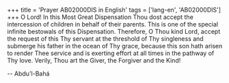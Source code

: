 +++
title = 'Prayer AB02000DIS in English'
tags = ['lang-en', 'AB02000DIS']
+++
O Lord! In this Most Great Dispensation Thou dost accept the intercession of children in behalf of their parents.  This is one of the special infinite bestowals of this Dispensation.  Therefore, O Thou kind Lord, accept the request of this Thy servant at the threshold of Thy singleness and submerge his father in the ocean of Thy grace, because this son hath arisen to render Thee service and is exerting effort at all times in the pathway of Thy love.  Verily, Thou art the Giver, the Forgiver and the Kind!

-- Abdu'l-Bahá
